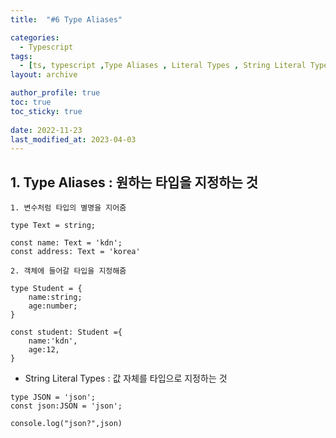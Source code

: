 ```yaml
---
title:  "#6 Type Aliases"

categories:
  - Typescript
tags:
  - [ts, typescript ,Type Aliases , Literal Types , String Literal Types]
layout: archive

author_profile: true
toc: true
toc_sticky: true
 
date: 2022-11-23
last_modified_at: 2023-04-03
---
```

## 1. Type Aliases   : 원하는 타입을 지정하는 것

```tsx
1. 변수처럼 타입의 별명을 지어줌

type Text = string;

const name: Text = 'kdn';
const address: Text = 'korea'

2. 객체에 들어갈 타입을 지정해줌

type Student = {
    name:string;
    age:number;
}

const student: Student ={
    name:'kdn',
    age:12,
}
```

- String Literal Types  : 값 자체를 타입으로 지정하는 것

```tsx
type JSON = 'json';
const json:JSON = 'json';

console.log("json?",json)
```